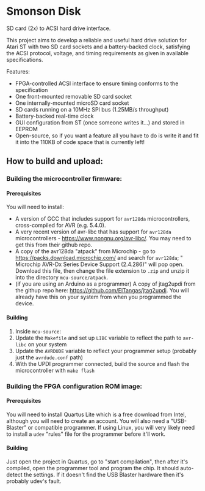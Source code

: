 # Smonson Disk
SD card (2x) to ACSI hard drive interface.

This project aims to develop a reliable and useful hard drive solution for Atari ST with two SD card sockets and a
battery-backed clock, satisfying the ACSI protocol, voltage, and timing requirements as given in available specifications.

Features:
- FPGA-controlled ACSI interface to ensure timing conforms to the specification
- One front-mounted removable SD card socket
- One internally-mounted microSD card socket
- SD cards running on a 10MHz SPI bus (1.25MB/s throughput)
- Battery-backed real-time clock
- GUI configuration from ST (once someone writes it...) and stored in EEPROM
- Open-source, so if you want a feature all you have to do is write it and fit it into the 110KB of code space that is currently left!

## How to build and upload:

### Building the microcontroller firmware:
#### Prerequisites
You will need to install:
- A version of GCC that includes support for `avr128da` microcontrollers, cross-compiled for AVR (e.g. 5.4.0).
- A very recent version of avr-libc that has support for `avr128da` microcontrollers - https://www.nongnu.org/avr-libc/. You may need to get this from their github repo.
- A copy of the avr128da "atpack" from Microchip - go to https://packs.download.microchip.com/ and search for `avr128da`; "
Microchip AVR-Dx Series Device Support (2.4.286)" will pop open. Download this file, then change the file extension to `.zip` 
and unzip it into the directory `mcu-source/atpack`.
- (if you are using an Arduino as a programmer) A copy of jtag2updi from the githup repo here: https://github.com/ElTangas/jtag2updi. You will already have this on your system from when you programmed the device.

#### Building
1. Inside `mcu-source`:
1. Update the `Makefile` and set up `LIBC` variable to reflect the path to `avr-libc` on your system
1. Update the `AVRDUDE` variable to reflect your programmer setup (probably just the `avrdude.conf` path)
1. With the UPDI programmer connected, build the source and flash the microcontroller with `make flash`

### Building the FPGA configuration ROM image:

#### Prerequisites
You will need to install Quartus Lite which is a free download from Intel, although you will need to create an account.
You will also need a "USB-Blaster" or compatible programmer.
If using Linux, you will very likely need to install a `udev` "rules" file for the programmer before it'll work.

#### Building
Just open the project in Quartus, go to "start compilation", then after it's compiled, open the programmer tool and program the chip. It should auto-detect the settings. If it doesn't find the USB Blaster hardware then it's probably udev's fault.




